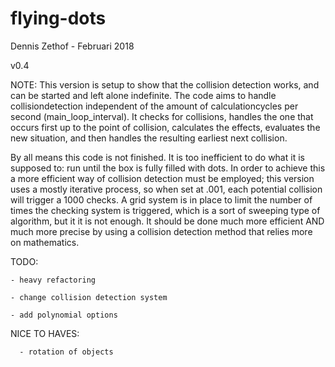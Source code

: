 # flying-dots


Dennis Zethof - Februari 2018

v0.4

NOTE: This version is setup to show that the collision
detection works, and can be started and left alone indefinite.
The code aims to handle collisiondetection independent of
the amount of calculationcycles per second (main_loop_interval). 
It checks for collisions, handles the one that occurs first up
to the point of collision, calculates the effects, evaluates the 
new situation, and then handles the resulting earliest next 
collision.

By all means this code is not finished. It is too inefficient to
do what it is supposed to: run until the box is fully filled 
with dots. In order to achieve this a more efficient way of 
collision detection must be employed; this version uses a mostly
iterative process, so when set at .001, each potential collision
will trigger a 1000 checks. A grid system is in place to limit
the number of times the checking system is triggered, which is a
sort of sweeping type of algorithm, but it it is not enough. It 
should be done much more efficient AND much more precise by using 
a collision detection method that relies more on mathematics.

TODO: 

   	- heavy refactoring
    
   	- change collision detection system
    
   	- add polynomial options
 
NICE TO HAVES:

	  - rotation of objects
